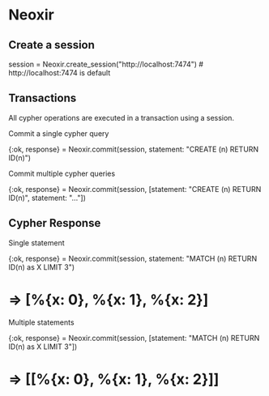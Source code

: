 Neoxir
======


## Create a session

  session = Neoxir.create_session("http://localhost:7474") # http://localhost:7474 is default


## Transactions

All cypher operations are executed in a transaction using a session.

Commit a single cypher query

  {:ok, response} = Neoxir.commit(session, statement: "CREATE (n) RETURN ID(n)") 

Commit multiple cypher queries

  {:ok, response} = Neoxir.commit(session, [statement: "CREATE (n) RETURN ID(n)", statement: "..."]) 


## Cypher Response

Single statement

  {:ok, response} = Neoxir.commit(session, statement: "MATCH (n) RETURN ID(n) as X LIMIT 3") 
  # => [%{x: 0}, %{x: 1}, %{x: 2}]

Multiple statements

  {:ok, response} = Neoxir.commit(session, [statement: "MATCH (n) RETURN ID(n) as X LIMIT 3"]) 
  # => [[%{x: 0}, %{x: 1}, %{x: 2}]]


